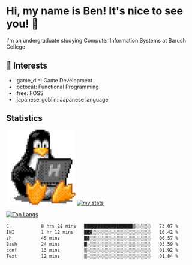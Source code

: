 # Hi, my name is Ben! It's nice to see you! :penguin:
I'm an undergraduate studying Computer Information Systems at Baruch College

## :notebook: Interests 
<ul>
	<li> :game_die: Game Development </li>
	<li> :octocat: Functional Programming </li>
	<li> :free: FOSS </li>
	<li> :japanese_goblin: Japanese language </li>
</ul>

## Statistics

![Tux Pengiun!](tux-linux-penguin.gif)
[![my stats](https://github-readme-stats.vercel.app/api?username=benlodz&showing_icons=true&theme=tokyonight)](https://github.com/anuraghazra/github-readme-stats)

[![Top Langs](https://github-readme-stats.vercel.app/api/top-langs/?username=benlodz&layout=compact)](https://github.com/anuraghazra/github-readme-stats)

<!--START_SECTION:waka-->

```text
C            8 hrs 28 mins   ██████████████████▒░░░░░░   73.07 %
INI          1 hr 12 mins    ██▓░░░░░░░░░░░░░░░░░░░░░░   10.42 %
sh           45 mins         █▓░░░░░░░░░░░░░░░░░░░░░░░   06.57 %
Bash         24 mins         █░░░░░░░░░░░░░░░░░░░░░░░░   03.59 %
conf         13 mins         ▒░░░░░░░░░░░░░░░░░░░░░░░░   01.92 %
Text         12 mins         ▒░░░░░░░░░░░░░░░░░░░░░░░░   01.84 %
```

<!--END_SECTION:waka-->
<!--
**benlodz/benlodz** is a ✨ _special_ ✨ repository because its `README.md` (this file) appears on your GitHub profile.

Here are some ideas to get you started:

- 🔭 I’m currently working on ...
- 🌱 I’m currently learning ...
- 👯 I’m looking to collaborate on ...
- 🤔 I’m looking for help with ...
- 💬 Ask me about ...
- 📫 How to reach me: ...
- 😄 Pronouns: ...
- ⚡ Fun fact: ...
-->
